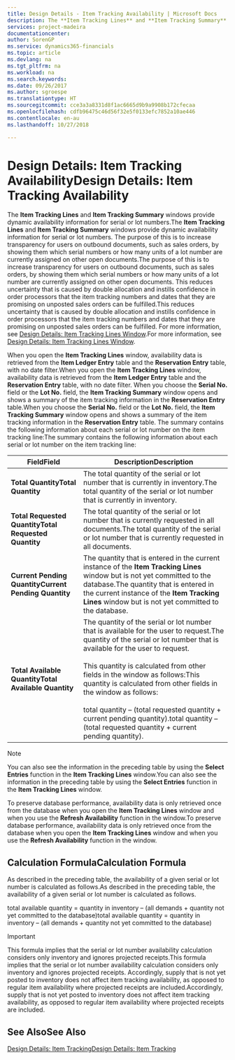 ```yaml
---
title: Design Details - Item Tracking Availability | Microsoft Docs
description: The **Item Tracking Lines** and **Item Tracking Summary** windows provide dynamic availability information for serial or lot numbers. The purpose of this is to increase transparency for users on outbound documents, such as sales orders, by showing them which serial numbers or how many units of a lot number are currently assigned on other open documents. This reduces uncertainty that is caused by double allocation and instills confidence in order processors that the item tracking numbers and dates that they are promising on unposted sales orders can be fulfilled.
services: project-madeira
documentationcenter: 
author: SorenGP
ms.service: dynamics365-financials
ms.topic: article
ms.devlang: na
ms.tgt_pltfrm: na
ms.workload: na
ms.search.keywords: 
ms.date: 09/26/2017
ms.author: sgroespe
ms.translationtype: HT
ms.sourcegitcommit: cce3a3a8331d8f1ac6665d9b9a9908b172cfecaa
ms.openlocfilehash: cdfb96475c46d56f32e5f0133efc7852a10ae446
ms.contentlocale: en-au
ms.lasthandoff: 10/27/2018

---
```

# <a name="design-details-item-tracking-availability"></a><span data-ttu-id="0ff0e-105">Design Details: Item Tracking Availability</span><span class="sxs-lookup"><span data-stu-id="0ff0e-105">Design Details: Item Tracking Availability</span></span>
<span data-ttu-id="0ff0e-106">The **Item Tracking Lines** and **Item Tracking Summary** windows provide dynamic availability information for serial or lot numbers.</span><span class="sxs-lookup"><span data-stu-id="0ff0e-106">The **Item Tracking Lines** and **Item Tracking Summary** windows provide dynamic availability information for serial or lot numbers.</span></span> <span data-ttu-id="0ff0e-107">The purpose of this is to increase transparency for users on outbound documents, such as sales orders, by showing them which serial numbers or how many units of a lot number are currently assigned on other open documents.</span><span class="sxs-lookup"><span data-stu-id="0ff0e-107">The purpose of this is to increase transparency for users on outbound documents, such as sales orders, by showing them which serial numbers or how many units of a lot number are currently assigned on other open documents.</span></span> <span data-ttu-id="0ff0e-108">This reduces uncertainty that is caused by double allocation and instills confidence in order processors that the item tracking numbers and dates that they are promising on unposted sales orders can be fulfilled.</span><span class="sxs-lookup"><span data-stu-id="0ff0e-108">This reduces uncertainty that is caused by double allocation and instills confidence in order processors that the item tracking numbers and dates that they are promising on unposted sales orders can be fulfilled.</span></span> <span data-ttu-id="0ff0e-109">For more information, see [Design Details: Item Tracking Lines Window](design-details-item-tracking-lines-window.md).</span><span class="sxs-lookup"><span data-stu-id="0ff0e-109">For more information, see [Design Details: Item Tracking Lines Window](design-details-item-tracking-lines-window.md).</span></span>  

 <span data-ttu-id="0ff0e-110">When you open the **Item Tracking Lines** window, availability data is retrieved from the **Item Ledger Entry** table and the **Reservation Entry** table, with no date filter.</span><span class="sxs-lookup"><span data-stu-id="0ff0e-110">When you open the **Item Tracking Lines** window, availability data is retrieved from the **Item Ledger Entry** table and the **Reservation Entry** table, with no date filter.</span></span> <span data-ttu-id="0ff0e-111">When you choose the **Serial No.** field or the **Lot No.** field, the **Item Tracking Summary** window opens and shows a summary of the item tracking information in the **Reservation Entry** table.</span><span class="sxs-lookup"><span data-stu-id="0ff0e-111">When you choose the **Serial No.** field or the **Lot No.** field, the **Item Tracking Summary** window opens and shows a summary of the item tracking information in the **Reservation Entry** table.</span></span> <span data-ttu-id="0ff0e-112">The summary contains the following information about each serial or lot number on the item tracking line:</span><span class="sxs-lookup"><span data-stu-id="0ff0e-112">The summary contains the following information about each serial or lot number on the item tracking line:</span></span>  

|<span data-ttu-id="0ff0e-113">Field</span><span class="sxs-lookup"><span data-stu-id="0ff0e-113">Field</span></span>|<span data-ttu-id="0ff0e-114">Description</span><span class="sxs-lookup"><span data-stu-id="0ff0e-114">Description</span></span>|  
|---------------------------------|---------------------------------------|  
|<span data-ttu-id="0ff0e-115">**Total Quantity**</span><span class="sxs-lookup"><span data-stu-id="0ff0e-115">**Total Quantity**</span></span>|<span data-ttu-id="0ff0e-116">The total quantity of the serial or lot number that is currently in inventory.</span><span class="sxs-lookup"><span data-stu-id="0ff0e-116">The total quantity of the serial or lot number that is currently in inventory.</span></span>|  
|<span data-ttu-id="0ff0e-117">**Total Requested Quantity**</span><span class="sxs-lookup"><span data-stu-id="0ff0e-117">**Total Requested Quantity**</span></span>|<span data-ttu-id="0ff0e-118">The total quantity of the serial or lot number that is currently requested in all documents.</span><span class="sxs-lookup"><span data-stu-id="0ff0e-118">The total quantity of the serial or lot number that is currently requested in all documents.</span></span>|  
|<span data-ttu-id="0ff0e-119">**Current Pending Quantity**</span><span class="sxs-lookup"><span data-stu-id="0ff0e-119">**Current Pending Quantity**</span></span>|<span data-ttu-id="0ff0e-120">The quantity that is entered in the current instance of the **Item Tracking Lines** window but is not yet committed to the database.</span><span class="sxs-lookup"><span data-stu-id="0ff0e-120">The quantity that is entered in the current instance of the **Item Tracking Lines** window but is not yet committed to the database.</span></span>|  
|<span data-ttu-id="0ff0e-121">**Total Available Quantity**</span><span class="sxs-lookup"><span data-stu-id="0ff0e-121">**Total Available Quantity**</span></span>|<span data-ttu-id="0ff0e-122">The quantity of the serial or lot number that is available for the user to request.</span><span class="sxs-lookup"><span data-stu-id="0ff0e-122">The quantity of the serial or lot number that is available for the user to request.</span></span><br /><br /> <span data-ttu-id="0ff0e-123">This quantity is calculated from other fields in the window as follows:</span><span class="sxs-lookup"><span data-stu-id="0ff0e-123">This quantity is calculated from other fields in the window as follows:</span></span><br /><br /> <span data-ttu-id="0ff0e-124">total quantity – (total requested quantity + current pending quantity).</span><span class="sxs-lookup"><span data-stu-id="0ff0e-124">total quantity – (total requested quantity + current pending quantity).</span></span>|  

> [!NOTE]  
>  <span data-ttu-id="0ff0e-125">You can also see the information in the preceding table by using the **Select Entries** function in the **Item Tracking Lines** window.</span><span class="sxs-lookup"><span data-stu-id="0ff0e-125">You can also see the information in the preceding table by using the **Select Entries** function in the **Item Tracking Lines** window.</span></span>  

 <span data-ttu-id="0ff0e-126">To preserve database performance, availability data is only retrieved once from the database when you open the **Item Tracking Lines** window and when you use the **Refresh Availability** function in the window.</span><span class="sxs-lookup"><span data-stu-id="0ff0e-126">To preserve database performance, availability data is only retrieved once from the database when you open the **Item Tracking Lines** window and when you use the **Refresh Availability** function in the window.</span></span>  

## <a name="calculation-formula"></a><span data-ttu-id="0ff0e-127">Calculation Formula</span><span class="sxs-lookup"><span data-stu-id="0ff0e-127">Calculation Formula</span></span>  
 <span data-ttu-id="0ff0e-128">As described in the preceding table, the availability of a given serial or lot number is calculated as follows.</span><span class="sxs-lookup"><span data-stu-id="0ff0e-128">As described in the preceding table, the availability of a given serial or lot number is calculated as follows.</span></span>  

 <span data-ttu-id="0ff0e-129">total available quantity = quantity in inventory – (all demands + quantity not yet committed to the database)</span><span class="sxs-lookup"><span data-stu-id="0ff0e-129">total available quantity = quantity in inventory – (all demands + quantity not yet committed to the database)</span></span>  

> [!IMPORTANT]  
>  <span data-ttu-id="0ff0e-130">This formula implies that the serial or lot number availability calculation considers only inventory and ignores projected receipts.</span><span class="sxs-lookup"><span data-stu-id="0ff0e-130">This formula implies that the serial or lot number availability calculation considers only inventory and ignores projected receipts.</span></span> <span data-ttu-id="0ff0e-131">Accordingly, supply that is not yet posted to inventory does not affect item tracking availability, as opposed to regular item availability where projected receipts are included.</span><span class="sxs-lookup"><span data-stu-id="0ff0e-131">Accordingly, supply that is not yet posted to inventory does not affect item tracking availability, as opposed to regular item availability where projected receipts are included.</span></span>  

## <a name="see-also"></a><span data-ttu-id="0ff0e-132">See Also</span><span class="sxs-lookup"><span data-stu-id="0ff0e-132">See Also</span></span>  
 [<span data-ttu-id="0ff0e-133">Design Details: Item Tracking</span><span class="sxs-lookup"><span data-stu-id="0ff0e-133">Design Details: Item Tracking</span></span>](design-details-item-tracking.md)

